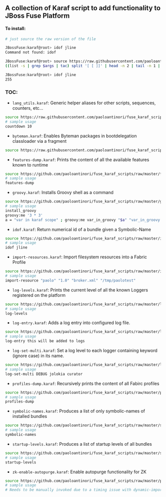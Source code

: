 A collection of Karaf script to add functionality to JBoss Fuse Platform
------------------------------------------------------------------------

#### To install:

```bash
# just source the raw version of the file

JBossFuse:karaf@root> idof jline
Command not found: idof

JBossFuse:karaf@root> source https://raw.githubusercontent.com/paoloantinori/fuse_karaf_scripts/master/idof.karaf
((list -s | grep $args | tac) split '[ [ ]]' | head -n 2 | tail -n 1 | tac) trim

JBossFuse:karaf@root> idof jline
255
```

### TOC:
- `lang_utils.karaf`: Generic helper aliases for other scripts, sequences, counters, etc...
```bash
source https://raw.githubusercontent.com/paoloantinori/fuse_karaf_scripts/master/lang_utils.karaf
# sample usage
countdown 10
```

- `byteman.karaf`: Enables Byteman packages in bootdelegation classloader via a fragment 
```bash
source https://raw.githubusercontent.com/paoloantinori/fuse_karaf_scripts/master/byteman.karaf
```

- `features-dump.karaf`: Prints the content of all the available features known to runtime
```bash
source https://github.com/paoloantinori/fuse_karaf_scripts/raw/master/features-dump.karaf
# sample usage
features-dump 
```

- `groovy.karaf`: Installs Groovy shell as a command
```bash
source https://github.com/paoloantinori/fuse_karaf_scripts/raw/master/groovy.karaf
# sample usage
install_groovy
groovy:me '3 * 3'
a = "var in karaf scope" ; groovy:me var_in_groovy "$a" "var_in_groovy * 3" # ex. showing forwarding of karaf vars to groovy context
```

- `idof.karaf`: Return numerical id of a bundle given a Symbolic-Name
```bash
source https://github.com/paoloantinori/fuse_karaf_scripts/raw/master/idof.karaf
# sample usage
idof jline
```

- `import-resources.karaf`: Import filesystem resources into a Fabric Profile
```bash
source https://github.com/paoloantinori/fuse_karaf_scripts/raw/master/import-resources.karaf
# sample usage
import-resource "paolo" "1.0" "broker.xml" "/tmp/paolotest"
```

- `log-levels.karaf`: Prints the current level of all the known Loggers registered on the platform 
```bash
source https://github.com/paoloantinori/fuse_karaf_scripts/raw/master/log-levels.karaf
# sample usage
log-levels
```

- `log-entry.karaf`: Adds a log entry into configured log file.
```bash
source https://github.com/paoloantinori/fuse_karaf_scripts/raw/master/log-entry.karaf
# sample usage
log-entry this will be added to logs
```

- `log-set-multi.karaf`: Set a log level to each logger containing keyword (ignore case) in its name.
```bash
source https://github.com/paoloantinori/fuse_karaf_scripts/raw/master/log-set-multi.karaf
# sample usage
log-set-multi DEBUG jolokia curator
```

- `profiles-dump.karaf`: Recursively prints the content of all Fabirc profiles 
```bash
source https://github.com/paoloantinori/fuse_karaf_scripts/raw/master/profiles-dump.karaf
# sample usage
profiles-dump
```

- `symbolic-names.karaf`: Produces a list of only symbolic-names of installed bundles
```bash
source https://github.com/paoloantinori/fuse_karaf_scripts/raw/master/symbolic-names.karaf
# sample usage
symbolic-names
```

- `startup-levels.karaf`: Produces a list of startup levels of all bundles
```bash
source https://github.com/paoloantinori/fuse_karaf_scripts/raw/master/startup-levels.karaf
# sample usage
startup-levels
```

- `zk-enable-autopurge.karaf`: Enable autopurge functionality for ZK 
```bash
source https://github.com/paoloantinori/fuse_karaf_scripts/raw/master/profiles-dump.karaf
# sample usage
# Needs to be manually invoked due to a timing issue with dynamic-import!!!
```
